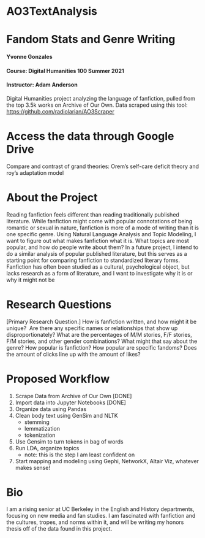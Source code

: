 # AO3TextAnalysis
# Fandom Stats and Genre Writing

#### Yvonne Gonzales
#### Course: Digital Humanities 100 Summer 2021
#### Instructor: Adam Anderson

Digital Humanities project analyzing the language of fanfiction, pulled from the top 3.5k works on Archive of Our Own. Data scraped using this tool: https://github.com/radiolarian/AO3Scraper

# Access the data through Google Drive
Compare and contrast of grand theories: Orem’s self-care deficit theory and roy’s adaptation model

# About the Project
Reading fanfiction feels different than reading traditionally published literature. While fanfiction might come with popular connotations of being romantic or sexual in nature, fanfiction is more of a mode of writing than it is one specific genre. Using Natural Language Analysis and Topic Modeling, I want to figure out what makes fanfiction what it is. What topics are most popular, and how do people write about them? In a future project, I intend to do a similar analysis of popular published literature, but this serves as a starting point for comparing fanfiction to standardized literary forms. Fanfiction has often been studied as a cultural, psychological object, but lacks research as a form of literature, and I want to investigate why it is or why it might not be

# Research Questions
[Primary Research Question.] How is fanfiction written, and how might it be unique? 
Are there any specific names or relationships that show up disproportionately?
What are the percentages of M/M stories, F/F stories, F/M stories, and other gender combinations? What might that say about the genre? 
How popular is fanfiction? How popular are specific fandoms? Does the amount of clicks line up with the amount of likes?

# Proposed Workflow

1.   Scrape Data from Archive of Our Own [DONE]
2.   Import data into Jupyter Notebooks [DONE]
3.   Organize data using Pandas
4.   Clean body text using GenSim and NLTK
      * stemming
      * lemmatization
      * tokenization
5.   Use Gensim to turn tokens in bag of words
6.   Run LDA, organize topics
      * note: this is the step I am least confident on
7.   Start mapping and modeling using Gephi, NetworkX, Altair Viz, whatever makes sense!

# Bio
I am a rising senior at UC Berkeley in the English and History departments, focusing on new media and fan studies. I am fascinated with fanfiction and the cultures, tropes, and norms within it, and will be writing my honors thesis off of the data found in this project.
